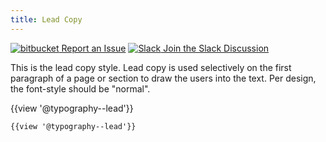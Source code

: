 ```yaml
---
title: Lead Copy
---
```

<a class="create-button small" href="https://bitbucket.org/uclaucomm/ucla-bruin-components/issues?status=new&status=open">![bitbucket](https://s3.us-west-1.amazonaws.com/webcomponents.ucla.edu/build/%!CurrentVersion%!/docs/img/bitbucket-icon-white.png) Report an Issue</a>
<a class="create-button small" href="https://ucla.slack.com/archives/G01KJ3GJKHS">![Slack](https://s3.us-west-1.amazonaws.com/webcomponents.ucla.edu/build/%!CurrentVersion%!/docs/img/slack-icon-white.png) Join the Slack Discussion</a>

This is the lead copy style. Lead copy is used selectively on the first paragraph of a page or section to draw the users into the text. Per design, the font-style should be "normal".

{{view '@typography--lead'}}

```
{{view '@typography--lead'}}
```

